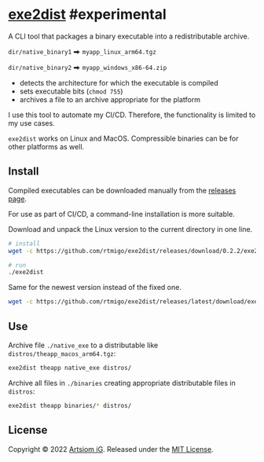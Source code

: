 # [exe2dist](https://github.com/rtmigo/exe2dist) #experimental

A CLI tool that packages a binary executable into a redistributable archive. 

`dir/native_binary1` ⮕ `myapp_linux_arm64.tgz`

`dir/native_binary2` ⮕ `myapp_windows_x86-64.zip`

* detects the architecture for which the executable is compiled
* sets executable bits (`chmod 755`)
* archives a file to an archive appropriate for the platform

I use this tool to automate my CI/CD. Therefore, the functionality is limited to
my use cases.

`exe2dist` works on Linux and MacOS. Compressible binaries can be for other
platforms as well.

## Install

Compiled executables can be downloaded manually from the [releases page](https://github.com/rtmigo/exe2dist_dart/releases).

For use as part of CI/CD, a command-line installation is more suitable.

Download and unpack the Linux version to the current directory in one line.

```bash
# install
wget -c https://github.com/rtmigo/exe2dist/releases/download/0.2.2/exe2dist_linux_amd64.tgz -O - | tar -xz

# run
./exe2dist
```

Same for the newest version instead of the fixed one.

```bash
wget -c https://github.com/rtmigo/exe2dist/releases/latest/download/exe2dist_linux_amd64.tgz -O - | tar -xz
```

## Use

Archive file `./native_exe` to a distributable 
like `distros/theapp_macos_arm64.tgz`:

```bash
exe2dist theapp native_exe distros/
```

Archive all files in `./binaries` creating appropriate distributable files in 
`distros`:

```bash
exe2dist theapp binaries/* distros/
```

## License

Copyright © 2022 [Artsiom iG](https://github.com/rtmigo).
Released under the [MIT License](LICENSE).
